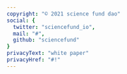 ```yaml
---
copyright: "© 2021 science fund dao"
social: {
  twitter: "sciencefund_io",
  mail: "#",
  github: "sciencefund"
}
privacyText: "white paper"
privacyHref: "#!"
---
```

